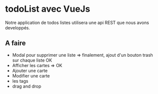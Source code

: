 # todoList avec VueJs

Notre application de todos listes utilisera une api REST que nous avons developpés.

## A faire

- Modal pour supprimer une liste => finalement, ajout d'un bouton trash sur chaque liste OK
- Afficher les cartes => OK
- Ajouter une carte
- Modifier une carte
- les tags
- drag and drop